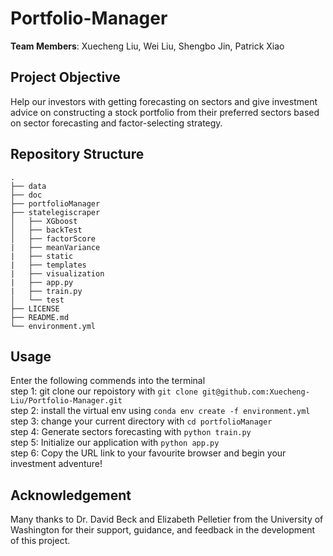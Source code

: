 # Portfolio-Manager
**Team Members**: Xuecheng Liu, Wei Liu, Shengbo Jin, Patrick Xiao

## Project Objective
Help our investors with getting forecasting on sectors and give investment advice on constructing a stock portfolio from their preferred sectors based on sector forecasting and factor-selecting strategy.

## Repository Structure
 ```
.
├── data
├── doc
├── portfolioManager
├── statelegiscraper
│   ├── XGboost
│   ├── backTest
│   ├── factorScore
|   ├── meanVariance
|   ├── static
|   ├── templates
|   ├── visualization
|   ├── app.py
|   ├── train.py
│   └── test
├── LICENSE
├── README.md
└── environment.yml
 ```

## Usage
Enter the following commends into the terminal <br>
step 1: git clone our repoistory with `git clone git@github.com:Xuecheng-Liu/Portfolio-Manager.git`<br>
step 2: install the virtual env using `conda env create -f environment.yml` <br>
step 3: change your current directory with `cd portfolioManager` <br>
step 4: Generate sectors forecasting with `python train.py` <br>
step 5: Initialize our application with `python app.py` <br>
step 6: Copy the URL link to your favourite browser and begin your investment adventure!

## Acknowledgement
Many thanks to Dr. David Beck and Elizabeth Pelletier from the University of Washington for their support, guidance, and feedback in the development of this project.
